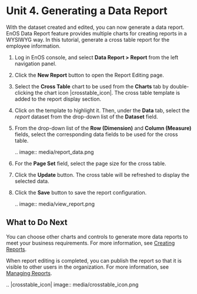 # Unit 4. Generating a Data Report

With the dataset created and edited, you can now generate a data report. EnOS Data Report feature provides multiple charts for creating reports in a WYSIWYG way. In this tutorial, generate a cross table report for the employee information.

1. Log in EnOS console, and select **Data Report > Report** from the left navigation panel.

2. Click the **New Report** button to open the Report Editing page.

3. Select the **Cross Table** chart to be used from the **Charts** tab by double-clicking the chart icon |crosstable_icon|. The cross table template is added to the report display section.

4. Click on the template to highlight it. Then, under the **Data** tab, select the *report* dataset from the drop-down list of the **Dataset** field.

5. From the drop-down list of the **Row (Dimension)** and **Column (Measure)** fields, select the corresponding data fields to be used for the cross table.

   .. image:: media/report_data.png

6. For the **Page Set** field, select the page size for the cross table.

7. Click the **Update** button. The cross table will be refreshed to display the selected data.

8. Click the **Save** button to save the report configuration.

   .. image:: media/view_report.png

## What to Do Next

You can choose other charts and controls to generate more data reports to meet your business requirements. For more information, see [Creating Reports](/docs/analysis-report/en/2.0.8/creating_report.html).

When report editing is completed, you can publish the report so that it is visible to other users in the organization. For more information, see [Managing Reports](/docs/analysis-report/en/2.0.8/managing_report.html).

.. |crosstable_icon| image:: media/crosstable_icon.png

<!--end-->
